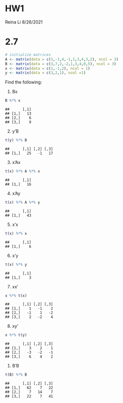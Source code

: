 HW1
================
Reina Li
8/26/2021

# 2.7

``` r
# initialize matrices
A <- matrix(data = c(1,-1,4,-1,1,3,4,3,2), ncol = 3)
B <- matrix(data = c(3,7,2,-2,1,3,4,0,5), ncol = 3)
x <- matrix(data = c(1,-1,2), ncol = 1)
y <- matrix(data = c(3,2,1), ncol =1)
```

Find the following:

1.  Bx

``` r
B %*% x
```

    ##      [,1]
    ## [1,]   13
    ## [2,]    6
    ## [3,]    9

2.  y’B

``` r
t(y) %*% B
```

    ##      [,1] [,2] [,3]
    ## [1,]   25   -1   17

3.  x’Ax

``` r
t(x) %*% A %*% x
```

    ##      [,1]
    ## [1,]   16

4.  x’Ay

``` r
t(x) %*% A %*% y
```

    ##      [,1]
    ## [1,]   43

5.  x’x

``` r
t(x) %*% x
```

    ##      [,1]
    ## [1,]    6

6.  x’y

``` r
t(x) %*% y
```

    ##      [,1]
    ## [1,]    3

7.  xx’

``` r
x %*% t(x)
```

    ##      [,1] [,2] [,3]
    ## [1,]    1   -1    2
    ## [2,]   -1    1   -2
    ## [3,]    2   -2    4

8.  xy’

``` r
x %*% t(y)
```

    ##      [,1] [,2] [,3]
    ## [1,]    3    2    1
    ## [2,]   -3   -2   -1
    ## [3,]    6    4    2

1.  B’B

``` r
t(B) %*% B
```

    ##      [,1] [,2] [,3]
    ## [1,]   62    7   22
    ## [2,]    7   14    7
    ## [3,]   22    7   41
